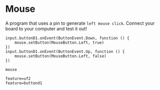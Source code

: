 # Mouse

A program that uses a pin to generate ``left mouse click``. Connect your board to your computer and test it out!

```blocks
input.buttonD1.onEvent(ButtonEvent.Down, function () {
    mouse.setButton(MouseButton.Left, true)
})
input.buttonD1.onEvent(ButtonEvent.Up, function () {
    mouse.setButton(MouseButton.Left, false)
})
```

```package
mouse
```

```config
feature=uf2
feature=buttond1
```

